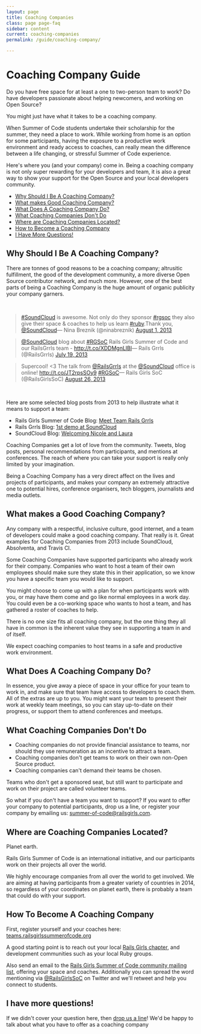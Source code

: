 ```yaml
---
layout: page
title: Coaching Companies
class: page page-faq
sidebar: content
current: coaching-companies
permalink: /guide/coaching-company/

---
```

<h1>Coaching Company Guide</h1>

Do you have free space for at least a one to two-person team to work? Do have
developers passionate about helping newcomers, and working on Open Source?

You might just have what it takes to be a coaching company.

When Summer of Code students undertake their scholarship for the summer, they
need a place to work. While working from home is an option for some
participants, having the exposure to a productive work environment and ready
access to coaches, can really mean the difference between a life changing, or
stressful Summer of Code experience.

Here's where you (and your company) come in. Being a coaching company is not
only super rewarding for your developers and team, it is also a great way to
show your support for the Open Source and your local developers community.


* <a href="#q1">Why Should I Be A Coaching Company?</a>
* <a href="#q2">What makes Good Coaching Company?</a>
* <a href="#q3">What Does A Coaching Company Do?</a>
* <a href="#q4">What Coaching Companies Don't Do</a>
* <a href="#q5">Where are Coaching Companies Located?</a>
* <a href="#q6">How to Become a Coaching Company</a>
* <a href="#q7">I Have More Questions!</a>


<h2 id="q1">Why Should I Be A Coaching Company?</h2>

There are tonnes of good reasons to be a coaching company; altrusitic
fulfillment, the good of the development community, a more diverse Open Source
contributor network, and much more. However, one of the best parts of being a
Coaching Company is the huge amount of organic publicity your company garners.

<br>
<blockquote class="twitter-tweet" lang="en"><a href="https://twitter.com/search?q=%23SoundCloud&amp;src=hash">#SoundCloud</a> is awesome. Not only do they sponsor <a href="https://twitter.com/search?q=%23rgsoc&amp;src=hash">#rgsoc</a> they also give their space &amp; coaches to help us learn <a href="https://twitter.com/search?q=%23ruby&amp;src=hash">#ruby</a>.Thank you, <a href="https://twitter.com/SoundCloud">@SoundCloud</a>&mdash; Nina Breznik (@ninabreznik) <a href="https://twitter.com/ninabreznik/statuses/362902830358605825">August 1, 2013</a></blockquote>
<script async="async" src="//platform.twitter.com/widgets.js" charset="utf-8"></script>

<blockquote class="twitter-tweet" lang="en"><a href="https://twitter.com/SoundCloud">@SoundCloud</a> blog about <a href="https://twitter.com/search?q=%23RGSoC&amp;src=hash">#RGSoC</a> Rails Girls Summer of Code and our RailsGrrls team - <a href="http://t.co/XDDMgnLIBl">http://t.co/XDDMgnLIBl</a>&mdash; Rails Grrls (@RailsGrrls) <a href="https://twitter.com/RailsGrrls/statuses/358197565512093696">July 19, 2013</a></blockquote>
<script async="async" src="//platform.twitter.com/widgets.js" charset="utf-8"></script>

<blockquote class="twitter-tweet" lang="en">Supercool! &lt;3 The talk from <a href="https://twitter.com/RailsGrrls">@RailsGrrls</a> at the <a href="https://twitter.com/SoundCloud">@SoundCloud</a> office is online! <a href="http://t.co/JT2rpsSOy9">http://t.co/JT2rpsSOy9</a> <a href="https://twitter.com/search?q=%23RGSoC&amp;src=hash">#RGSoC</a>&mdash; Rails Girls SoC (@RailsGirlsSoC) <a href="https://twitter.com/RailsGirlsSoC/statuses/371982999614935040">August 26, 2013</a></blockquote>
<script async="async" src="//platform.twitter.com/widgets.js" charset="utf-8"></script>
<br>

Here are some selected blog posts from 2013 to help illustrate what it means to
support a team:

* Rails Girls Summer of Code Blog: <a href="http://2013.railsgirlssummerofcode.org/blog/meet-team-rails-grrls">Meet Team Rails Grrls</a>
* Rails Grrls Blog: <a href="http://railsgrrls.tumblr.com/post/59391220574/blast-from-the-past-1st-demo-at-soundcloud">1st demo at SoundCloud</a>
* SoundCloud Blog: <a href="http://blog.soundcloud.com/2013/07/19/rails-girls-summer-of-code-welcoming-nicole-and-laura">Welcoming Nicole and Laura</a>

Coaching Companies get a lot of love from the community. Tweets, blog posts,
personal recommendations from participants, and mentions at conferences. The
reach of where you can take your support is really only limited by your
imagination.

Being a Coaching Company has a very direct affect on the lives and projects of
participants, and makes your company an extremely attractive one to potential
hires, conference organisers, tech bloggers, journalists and media outlets.


<h2 id="q2">What makes a Good Coaching Company?</h2>

Any company with a respectful, inclusive culture, good internet, and a team of
developers could make a good coaching company. That really is it. Great
examples for Coaching Companies from 2013 include SoundCloud, Absolventa, and
Travis CI.

Some Coaching Companies have supported participants who already work for their
company. Companies who want to host a team of their own employees should make
sure they state this in their application, so we know you have a specific team
you would like to support.

You might choose to come up with a plan for when participants work with you, or
may have them come and go like normal employees in a work day. You could even
be a co-working space who wants to host a team, and has gathered a roster of
coaches to help.

There is no one size fits all coaching company, but the one thing they all have
in common is the inherent value they see in supporting a team in and of itself.

We expect coaching companies to host teams in a safe and productive work
environment.


<h2 id="q3">What Does A Coaching Company Do?</h2>

In essence, you give away a piece of space in your office for your team to work
in, and make sure that team have access to developers to coach them. All of the
extras are up to you. You might want your team to present their work at weekly
team meetings, so you can stay up-to-date on their progress, or support them to
attend conferences and meetups.


<h2 id="q4">What Coaching Companies Don't Do</h2>

* Coaching companies do not provide financial assistance to teams, nor should
  they use remuneration as an incentive to attract a team.
* Coaching companies don't get teams to work on their own non-Open Source
  product.
* Coaching companies can't demand their teams be chosen.

Teams who don't get a sponsored seat, but still want to participate and work on
their project are called volunteer teams.

So what if you don't have a team you want to support? If you want to offer your
company to potential participants, drop us a line, or register your company by
emailing us: <a
href="mailto:summer-of-code@railsgirls.com">summer-of-code@railsgirls.com</a>.

<h2 id="q5">Where are Coaching Companies Located?</h2>

Planet earth.

Rails Girls Summer of Code is an international initiative, and our participants
work on their projects all over the world.

We highly encourage companies from all over the world to get involved. We are
aiming at having participants from a greater variety of countries in 2014, so
regardless of your coordinates on planet earth, there is probably a team that
could do with your support.

<h2 id="q6">How To Become A Coaching Company</h2>

First, register yourself and your coaches here: <a href="http://teams.railsgirlssummerofcode.org">teams.railsgirlssummerofcode.org</a>

A good starting point is to reach out your local
<a href="http://railsgirls.com/">Rails Girls chapter</a>, and development
communities such as your local Ruby groups.

Also send an email to the
<a href="https://groups.google.com/forum/#!forum/rails-girls-summer-of-code-community">Rails Girls Summer of Code community mailing list</a>,
offering your space and coaches. Additionally you can spread the word
mentioning via
<a href="http://www.twitter.com/railsgirlsoc">@RailsGirlsSoC</a>
on Twitter and we'll retweet and help you connect to students.

<h2 id="q7">I have more questions!</h2>

If we didn't cover your question here, then
<a href="mailto:summer-of-code@railsgirls.com">drop us a line</a>!
We'd be happy to talk about what you have to offer as a coaching company

